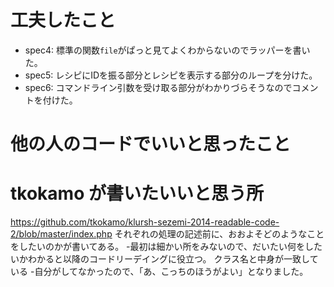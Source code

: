#   工夫したこと
- spec4: 標準の関数`file`がぱっと見てよくわからないのでラッパーを書いた。
- spec5: レシピにIDを振る部分とレシピを表示する部分のループを分けた。
- spec6: コマンドライン引数を受け取る部分がわかりづらそうなのでコメントを付けた。

#   他の人のコードでいいと思ったこと


#   tkokamo が書いたいいと思う所
https://github.com/tkokamo/klursh-sezemi-2014-readable-code-2/blob/master/index.php
それぞれの処理の記述前に、おおよそどのようなことをしたいのかが書いてある。
-最初は細かい所をみないので、だいたい何をしたいかわかると以降のコードリーデイングに役立つ。
クラス名と中身が一致している
-自分がしてなかったので、「あ、こっちのほうがよい」となりました。

